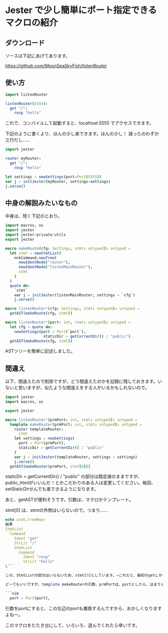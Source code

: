 # Jester で少し簡単にポート指定できるマクロの紹介

## ダウンロード
ソースは下記にあげてあります。

https://github.com/MoonSeaSkyFish/listenRouter

## 使い方

```nim
import listenRouter

listenRouter(5555):
  get "/":
    resp "hello"
```

これで、コンパイルして起動すると、localhost:5555 でアクセスできます。

下記のように書くより、ほんの少し楽できます。ほんの少し！ 減ったのわずか三行だし……

```nim
import jester

router myRouter:
  get "/":
    resp "hello"

let settings = newSettings(port=Port(5555))
var j = initJester(myRouter, settings=settings)
j.serve()
```

## 中身の解説みたいなもの

中身は、短く下記のとおり。


```nim
import macros, os
import jester
import jester/private/utils
export jester

macro makeRoute(cfg: Settings, stmt: untyped): untyped =
  let stmt = newStmtList(
    nnkCommand.newTree(
      newIdentNode("router"),
      newIdentNode("listenMainRouter"),
      stmt
    )
  )
  quote do:
    `stmt`
    var j = initJester(listenMainRouter, settings = `cfg`)
    j.serve()

macro listenRouter*(cfg: Settings, stmt: untyped): untyped =
  getAST(makeRoute(cfg, stmt))

macro listenRouter*(port: int, stmt: untyped): untyped =
  let cfg = quote do:
    newSettings(port = Port(`port`),
                 staticDir = getCurrentDir() / "public")
  getAST(makeRoute(cfg, stmt))
```

ASTツリーを簡単に記述しました。


## 間違え


以下、間違えたので削除ですが、どう間違えたのかを記録に残しておきます。いないと思いますが、似たような間違えをする人がいるかもしれないので。

```nim
import jester
import macros, os

export jester

macro listenRouter*(prmPort: int, stmt: untyped): untyped =
  template makeRouter(prmPort: int, stmt: untyped): untyped =
    router templateRouter:
      stmt
    let settings = newSettings(
      port = Port(prmPort),
      staticDir = getCurrentDir() / "public"
    )
    var j = initJester(templateRouter, settings = settings)
    j.serve()
  getAST(makeRouter(prmPort, stmt[0]))
```

staticDir = getCurrentDir() / "public" の部分は既定値のままですが、public_htmlがいいんだ！とかこだわりのある人は変更してください。毎回、setStaticDirせんでも楽できるようになります。

あと、getASTが便利そうです。引数は、マクロかテンプレート。

stmt[0] は、stmtの外側はいらないので。つまり……

```nim
echo stmt.treeRepr
結果
StmtList
  Command
    Ident "get"
    StrLit "/"
    StmtList
      Command
        Ident "resp"
        StrLit "hello"
\```

この、StmtListの部分はいらないため、stmt[0]としています。→これだと、最初のgetしか処理しません。

どーてもいいですが、template makeRouterの引数、prmPortは、portとしたら、はまりました。冷静になって考えてみれば、テンプレートなのだから当たり前なのですが……

```nim
  port = Port(port),
```

引数をportにすると、この左辺のportも置換するんですから、おかしくなりますよねー。

このマクロをたたき台にして、いろいろ、遊んでくれたら幸いです。



